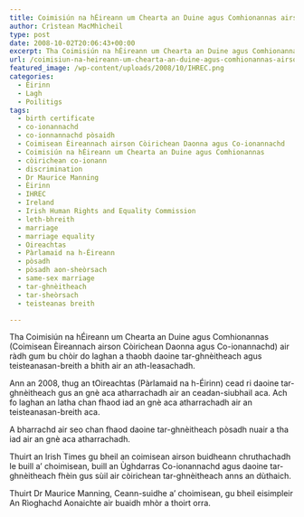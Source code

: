 ```yaml
---
title: Coimisiún na hÉireann um Chearta an Duine agus Comhionannas airson còirichean tar-ghnèitheach leasachadh
author: Crìstean MacMhìcheil
type: post
date: 2008-10-02T20:06:43+00:00
excerpt: Tha Coimisiún na hÉireann um Chearta an Duine agus Comhionannas (Coimisean Èireannach airson Còirichean Daonna agus Co-ionannachd) air ràdh gum bu chòir do laghan a thaobh daoine tar-ghnèitheach agus teisteanasan-breith a bhith air an ath-leasachadh.
url: /coimisiun-na-heireann-um-chearta-an-duine-agus-comhionannas-airson-coirichean-tar-ghneitheach-leasachadh/
featured_image: /wp-content/uploads/2008/10/IHREC.png
categories:
  - Èirinn
  - Lagh
  - Poilitigs
tags:
  - birth certificate
  - co-ionannachd
  - co-ionnannachd pòsaidh
  - Coimisean Èireannach airson Còirichean Daonna agus Co-ionannachd
  - Coimisiún na hÉireann um Chearta an Duine agus Comhionannas
  - còirichean co-ionann
  - discrimination
  - Dr Maurice Manning
  - Èirinn
  - IHREC
  - Ireland
  - Irish Human Rights and Equality Commission
  - leth-bhreith
  - marriage
  - marriage equality
  - Oireachtas
  - Pàrlamaid na h-Éireann
  - pòsadh
  - pòsadh aon-sheòrsach
  - same-sex marriage
  - tar-ghnèitheach
  - tar-sheòrsach
  - teisteanas breith

---
```

Tha Coimisiún na hÉireann um Chearta an Duine agus Comhionannas (Coimisean Èireannach airson Còirichean Daonna agus Co-ionannachd) air ràdh gum bu chòir do laghan a thaobh daoine tar-ghnèitheach agus teisteanasan-breith a bhith air an ath-leasachadh.

Ann an 2008, thug an tOireachtas (Pàrlamaid na h-Éirinn) cead ri daoine tar-ghnèitheach gus an gnè aca atharrachadh air an ceadan-siubhail aca. Ach fo laghan an latha chan fhaod iad an gnè aca atharrachadh air an teisteanasan-breith aca.

A bharrachd air seo chan fhaod daoine tar-ghnèitheach pòsadh nuair a tha iad air an gnè aca atharrachadh.

Thuirt an Irish Times gu bheil an coimisean airson buidheann chruthachadh le buill a&#8217; choimisean, buill an Ùghdarras Co-ionannachd agus daoine tar-ghnèitheach fhèin gus sùil air còirichean tar-ghnèitheach anns an dùthaich.

Thuirt Dr Maurice Manning, Ceann-suidhe a&#8217; choimisean, gu bheil eisimpleir An Rìoghachd Aonaichte air buaidh mhòr a thoirt orra.